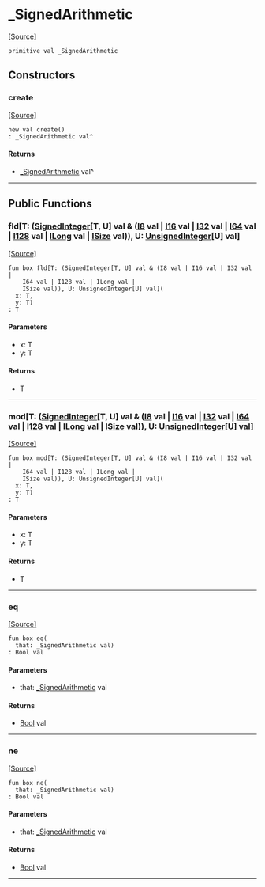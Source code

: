# _SignedArithmetic
<span class="source-link">[[Source]](src/builtin/_arithmetic.md#L-0-1)</span>
```pony
primitive val _SignedArithmetic
```

## Constructors

### create
<span class="source-link">[[Source]](src/builtin/_arithmetic.md#L-0-1)</span>


```pony
new val create()
: _SignedArithmetic val^
```

#### Returns

* [_SignedArithmetic](builtin-_SignedArithmetic.md) val^

---

## Public Functions

### fld\[T: ([SignedInteger](builtin-SignedInteger.md)\[T, U\] val & ([I8](builtin-I8.md) val | [I16](builtin-I16.md) val | [I32](builtin-I32.md) val | [I64](builtin-I64.md) val | [I128](builtin-I128.md) val | [ILong](builtin-ILong.md) val | [ISize](builtin-ISize.md) val)), U: [UnsignedInteger](builtin-UnsignedInteger.md)\[U\] val\]
<span class="source-link">[[Source]](src/builtin/_arithmetic.md#L-0-2)</span>


```pony
fun box fld[T: (SignedInteger[T, U] val & (I8 val | I16 val | I32 val | 
    I64 val | I128 val | ILong val | 
    ISize val)), U: UnsignedInteger[U] val](
  x: T,
  y: T)
: T
```
#### Parameters

*   x: T
*   y: T

#### Returns

* T

---

### mod\[T: ([SignedInteger](builtin-SignedInteger.md)\[T, U\] val & ([I8](builtin-I8.md) val | [I16](builtin-I16.md) val | [I32](builtin-I32.md) val | [I64](builtin-I64.md) val | [I128](builtin-I128.md) val | [ILong](builtin-ILong.md) val | [ISize](builtin-ISize.md) val)), U: [UnsignedInteger](builtin-UnsignedInteger.md)\[U\] val\]
<span class="source-link">[[Source]](src/builtin/_arithmetic.md#L-0-9)</span>


```pony
fun box mod[T: (SignedInteger[T, U] val & (I8 val | I16 val | I32 val | 
    I64 val | I128 val | ILong val | 
    ISize val)), U: UnsignedInteger[U] val](
  x: T,
  y: T)
: T
```
#### Parameters

*   x: T
*   y: T

#### Returns

* T

---

### eq
<span class="source-link">[[Source]](src/builtin/_arithmetic.md#L-0-2)</span>


```pony
fun box eq(
  that: _SignedArithmetic val)
: Bool val
```
#### Parameters

*   that: [_SignedArithmetic](builtin-_SignedArithmetic.md) val

#### Returns

* [Bool](builtin-Bool.md) val

---

### ne
<span class="source-link">[[Source]](src/builtin/_arithmetic.md#L-0-2)</span>


```pony
fun box ne(
  that: _SignedArithmetic val)
: Bool val
```
#### Parameters

*   that: [_SignedArithmetic](builtin-_SignedArithmetic.md) val

#### Returns

* [Bool](builtin-Bool.md) val

---

